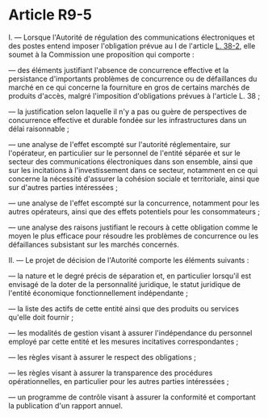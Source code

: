 # Article R9-5

I. ― Lorsque l'Autorité de régulation des communications électroniques et des postes entend imposer l'obligation prévue au I de l'article [L. 38-2][1], elle soumet à la Commission une proposition qui comporte : 
  
  
― des éléments justifiant l'absence de concurrence effective et la persistance d'importants problèmes de concurrence ou de défaillances du marché en ce qui concerne la fourniture en gros de certains marchés de produits d'accès, malgré l'imposition d'obligations prévues à l'article L. 38 ; 
  
  
― la justification selon laquelle il n'y a pas ou guère de perspectives de concurrence effective et durable fondée sur les infrastructures dans un délai raisonnable ; 
  
  
― une analyse de l'effet escompté sur l'autorité réglementaire, sur l'opérateur, en particulier sur le personnel de l'entité séparée et sur le secteur des communications électroniques dans son ensemble, ainsi que sur les incitations à l'investissement dans ce secteur, notamment en ce qui concerne la nécessité d'assurer la cohésion sociale et territoriale, ainsi que sur d'autres parties intéressées ; 
  
  
― une analyse de l'effet escompté sur la concurrence, notamment pour les autres opérateurs, ainsi que des effets potentiels pour les consommateurs ; 
  
  
― une analyse des raisons justifiant le recours à cette obligation comme le moyen le plus efficace pour résoudre les problèmes de concurrence ou les défaillances subsistant sur les marchés concernés. 
  
  
II. ― Le projet de décision de l'Autorité comporte les éléments suivants : 
  
  
― la nature et le degré précis de séparation et, en particulier lorsqu'il est envisagé de la doter de la personnalité juridique, le statut juridique de l'entité économique fonctionnellement indépendante ; 
  
  
― la liste des actifs de cette entité ainsi que des produits ou services qu'elle doit fournir ; 
  
  
― les modalités de gestion visant à assurer l'indépendance du personnel employé par cette entité et les mesures incitatives correspondantes ; 
  
  
― les règles visant à assurer le respect des obligations ; 
  
  
― les règles visant à assurer la transparence des procédures opérationnelles, en particulier pour les autres parties intéressées ; 
  
  
― un programme de contrôle visant à assurer la conformité et comportant la publication d'un rapport annuel.

 [1]: /affichCodeArticle.do?cidTexte=LEGITEXT000006070987&idArticle=LEGIARTI000006465926&dateTexte=&categorieLien=cid
